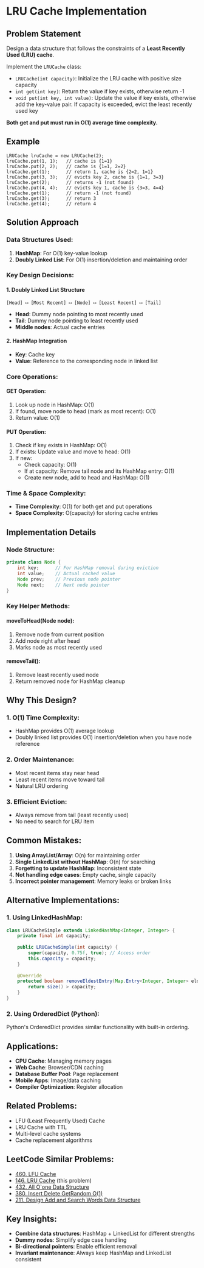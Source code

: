 # LRU Cache Implementation

## Problem Statement
Design a data structure that follows the constraints of a **Least Recently Used (LRU) cache**.

Implement the `LRUCache` class:
- `LRUCache(int capacity)`: Initialize the LRU cache with positive size capacity
- `int get(int key)`: Return the value if key exists, otherwise return -1
- `void put(int key, int value)`: Update the value if key exists, otherwise add the key-value pair. If capacity is exceeded, evict the least recently used key

**Both get and put must run in O(1) average time complexity.**

## Example
```
LRUCache lruCache = new LRUCache(2);
lruCache.put(1, 1);   // cache is {1=1}
lruCache.put(2, 2);   // cache is {1=1, 2=2}
lruCache.get(1);      // return 1, cache is {2=2, 1=1}
lruCache.put(3, 3);   // evicts key 2, cache is {1=1, 3=3}
lruCache.get(2);      // returns -1 (not found)
lruCache.put(4, 4);   // evicts key 1, cache is {3=3, 4=4}
lruCache.get(1);      // return -1 (not found)
lruCache.get(3);      // return 3
lruCache.get(4);      // return 4
```

## Solution Approach

### Data Structures Used:
1. **HashMap**: For O(1) key-value lookup
2. **Doubly Linked List**: For O(1) insertion/deletion and maintaining order

### Key Design Decisions:

#### 1. Doubly Linked List Structure
```
[Head] ⟷ [Most Recent] ⟷ [Node] ⟷ [Least Recent] ⟷ [Tail]
```

- **Head**: Dummy node pointing to most recently used
- **Tail**: Dummy node pointing to least recently used
- **Middle nodes**: Actual cache entries

#### 2. HashMap Integration
- **Key**: Cache key
- **Value**: Reference to the corresponding node in linked list

### Core Operations:

#### GET Operation:
1. Look up node in HashMap: O(1)
2. If found, move node to head (mark as most recent): O(1)
3. Return value: O(1)

#### PUT Operation:
1. Check if key exists in HashMap: O(1)
2. If exists: Update value and move to head: O(1)
3. If new:
   - Check capacity: O(1)
   - If at capacity: Remove tail node and its HashMap entry: O(1)
   - Create new node, add to head and HashMap: O(1)

### Time & Space Complexity:
- **Time Complexity**: O(1) for both get and put operations
- **Space Complexity**: O(capacity) for storing cache entries

## Implementation Details

### Node Structure:
```java
private class Node {
    int key;      // For HashMap removal during eviction
    int value;    // Actual cached value
    Node prev;    // Previous node pointer
    Node next;    // Next node pointer
}
```

### Key Helper Methods:

#### moveToHead(Node node):
1. Remove node from current position
2. Add node right after head
3. Marks node as most recently used

#### removeTail():
1. Remove least recently used node
2. Return removed node for HashMap cleanup

## Why This Design?

### 1. O(1) Time Complexity:
- HashMap provides O(1) average lookup
- Doubly linked list provides O(1) insertion/deletion when you have node reference

### 2. Order Maintenance:
- Most recent items stay near head
- Least recent items move toward tail
- Natural LRU ordering

### 3. Efficient Eviction:
- Always remove from tail (least recently used)
- No need to search for LRU item

## Common Mistakes:

1. **Using ArrayList/Array**: O(n) for maintaining order
2. **Single LinkedList without HashMap**: O(n) for searching
3. **Forgetting to update HashMap**: Inconsistent state
4. **Not handling edge cases**: Empty cache, single capacity
5. **Incorrect pointer management**: Memory leaks or broken links

## Alternative Implementations:

### 1. Using LinkedHashMap:
```java
class LRUCacheSimple extends LinkedHashMap<Integer, Integer> {
    private final int capacity;
    
    public LRUCacheSimple(int capacity) {
        super(capacity, 0.75f, true); // Access order
        this.capacity = capacity;
    }
    
    @Override
    protected boolean removeEldestEntry(Map.Entry<Integer, Integer> eldest) {
        return size() > capacity;
    }
}
```

### 2. Using OrderedDict (Python):
Python's OrderedDict provides similar functionality with built-in ordering.

## Applications:
- **CPU Cache**: Managing memory pages
- **Web Cache**: Browser/CDN caching
- **Database Buffer Pool**: Page replacement
- **Mobile Apps**: Image/data caching
- **Compiler Optimization**: Register allocation

## Related Problems:
- LFU (Least Frequently Used) Cache
- LRU Cache with TTL
- Multi-level cache systems
- Cache replacement algorithms

## LeetCode Similar Problems:
- [460. LFU Cache](https://leetcode.com/problems/lfu-cache/)
- [146. LRU Cache](https://leetcode.com/problems/lru-cache/) (this problem)
- [432. All O`one Data Structure](https://leetcode.com/problems/all-oone-data-structure/)
- [380. Insert Delete GetRandom O(1)](https://leetcode.com/problems/insert-delete-getrandom-o1/)
- [211. Design Add and Search Words Data Structure](https://leetcode.com/problems/design-add-and-search-words-data-structure/)

## Key Insights:
- **Combine data structures**: HashMap + LinkedList for different strengths
- **Dummy nodes**: Simplify edge case handling
- **Bi-directional pointers**: Enable efficient removal
- **Invariant maintenance**: Always keep HashMap and LinkedList consistent 